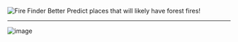 ![Fire Finder Better](https://user-images.githubusercontent.com/35516367/188337454-ba33b4ee-3a5b-4d20-ac28-c288c34b08cd.png)
Predict places that will likely have forest fires!

<hr>

![image](https://user-images.githubusercontent.com/35516367/188338640-2913cd5c-a5a5-4a12-a6d9-8cf200092031.png)
